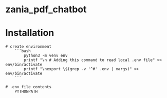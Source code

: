 # zania_pdf_chatbot

# Installation
    # create environment
        ```bash
            python3 -m venv env
            printf "\n # Adding this command to read local .env file" >> env/bin/activate
            printf "\nexport \$(grep -v '^#' .env | xargs)" >> env/bin/activate
        ```

    # .env file contents
        PYTHONPATH